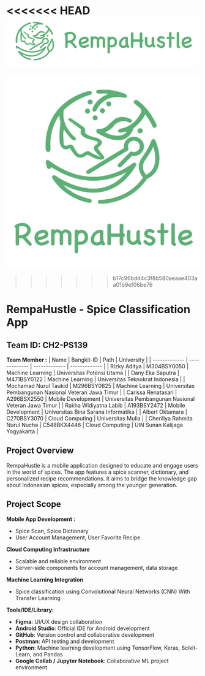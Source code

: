 <<<<<<< HEAD
![](Media/Logo/logo_for_github.png)
=======
![](Media/green_logo.png)
>>>>>>> b17c96bdd4c3f8b580aeaae403aa01b9ef06be76

# RempaHustle - Spice Classification App
## Team ID: CH2-PS139
**Team Member :**
| Name                            | Bangkit-ID    | Path               | University                                           |
| -------------                   | ------------- | -------------      | -------------                                        |
| Rizky Aditya                    | M304BSY0050   | Machine Learning   | Universitas Potensi Utama                            |
| Dany Eka Saputra                | M471BSY0122   | Machine Learning   | Universitas Teknokrat Indonesia                      |
| Mochamad Nurul Taukid           | M296BSY0825   | Machine Learning   | Universitas Pembangunan Nasional Veteran Jawa Timur  |
| Carissa Renatasari              | A296BSX2550   | Mobile Development | Universitas Pembangunan Nasional Veteran Jawa Timur  |
| Rakha Widiyatna Labib           | A193BSY2472   | Mobile Development | Universitas Bina Sarana Informatika                  |
| Albert Oktamara                 | C270BSY3070   | Cloud Computing    | Universitas Mulia                                    |
| Cherillya Rahmita Nurul Nucha   | C548BKX4446   | Cloud Computing    | UIN Sunan Kalijaga Yogyakarta                        |

## Project Overview
RempaHustle is a mobile application designed to educate and engage users in the world of spices. The app features a spice scanner,
dictionary, and personalized recipe recommendations. It aims to bridge the knowledge gap about Indonesian spices, especially 
among the younger generation.

## Project Scope
**Mobile App Development :**
- Spice Scan, Spice Dictionary
- User Account Management, User Favorite Recipe

**Cloud Computing Infrastructure**
- Scalable and reliable environment
- Server-side components for account management, data storage

**Machine Learning Integration**
- Spice classification using Convolutional Neural Networks (CNN) With Transfer Learning

**Tools/IDE/Library:**
- **Figma**: UI/UX design collaboration
- **Android Studio**: Official IDE for Android development
- **GitHub**: Version control and collaborative development
- **Postman**: API testing and development
- **Python**: Machine learning development using TensorFlow, Keras, Scikit-Learn, and Pandas
- **Google Collab / Jupyter Notebook**: Collaborative ML project environment
